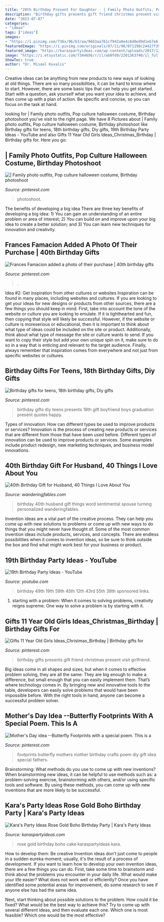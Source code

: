 ```yaml
---
title: "20th Birthday Present For Daughter - | Family Photo Outfits, Pop Culture Halloween Costume, Birthday Photoshoot"
description: "Birthday gifts presents gift friend christmas present visit girlfriend"
date: "2023-07-07"
categories:
- "ideas"
tags: ["ideas"]
images:
- "https://i.pinimg.com/736x/96/63/aa/9663aa761cf942a0e4c8d0ed9d1eb7e6--butterfly-footprints-mothers-day-ideas.jpg"
featuredImage: "https://i.pinimg.com/originals/07/11/98/071198c24427f39ad4b9d6fe7bdf52bb.jpg"
featured_image: "https://karaspartyideas.com/wp-content/uploads/2017/12/Rose-Gold-Boho-Birthday-Party-via-Karas-Party-Ideas-KarasPartyIdeas.com2_.jpg"
image: "https://i.etsystatic.com/7344656/r/il/ab0fd9/2201363740/il_fullxfull.2201363740_nbvu.jpg"
ShowToc: true
author: "Dr. Misael Kuvalis"
---
```



Creative ideas can be anything from new products to new ways of looking at old things. There are so many possibilities, it can be hard to know where to start. However, there are some basic tips that can help you get started. Start with a question, ask yourself what you want your idea to achieve, and then come up with a plan of action. Be specific and concise, so you can focus on the task at hand.

	

		
looking for | Family photo outfits, Pop culture halloween costume, Birthday photoshoot you've visit to the right page. We have 8 Pictures about | Family photo outfits, Pop culture halloween costume, Birthday photoshoot like Birthday gifts for teens, 18th birthday gifts, Diy gifts, 19th Birthday Party Ideas - YouTube and also Gifts 11 Year Old Girls Ideas_Christmas_Birthday | Birthday gifts for. Here you go:
		
    
## | Family Photo Outfits, Pop Culture Halloween Costume, Birthday Photoshoot

<img loading=lazy src="https://i.pinimg.com/originals/74/ae/92/74ae920e1f893f28d3deb22c0b083061.jpg" onerror="this.onerror=null;this.src='https://tse4.mm.bing.net/th?id=OIP.YyvZVCC51di51P2MciG-qAHaLG&amp;pid=15.1';" alt="| Family photo outfits, Pop culture halloween costume, Birthday photoshoot">

_Source: pinterest.com_

>photoshoot. 

	

The benefits of developing a big idea
There are three key benefits of developing a big idea: 1) You can gain an understanding of an entire problem or area of interest; 2) You can build on and improve upon your big idea to create a better solution; and 3) You can learn new techniques for innovation and creativity.

    
## Frances Famacion Added A Photo Of Their Purchase | 40th Birthday Gifts

<img loading=lazy src="https://i.pinimg.com/736x/c5/99/51/c599519870a1672e033d703766f45950.jpg" onerror="this.onerror=null;this.src='https://tse1.mm.bing.net/th?id=OIP.UPBfHz96hDWTiEbQd82lJgHaHa&amp;pid=15.1';" alt="Frances Famacion added a photo of their purchase | 40th birthday gifts">

_Source: pinterest.com_

>. 

	

Idea #2: Get inspiration from other cultures or websites
Inspiration can be found in many places, including websites and cultures. If you are looking to get your ideas for new designs or products from other sources, there are a few things you should keep in mind. First, take into account the tone of the website or culture you are looking to emulate. If it is lighthearted and fun, then copying that style will likely be successful. However, if the website or culture is moreserious or educational, then it is important to think about what type of ideas could be included on the site or product. Additionally, think about what type of message the site or culture wants to send. If you want to copy their style but add your own unique spin on it, make sure to do so in a way that is enticing and relevant to the target audience. Finally, always remember that inspiration comes from everywhere and not just from specific websites or cultures.

    
## Birthday Gifts For Teens, 18th Birthday Gifts, Diy Gifts

<img loading=lazy src="https://i.pinimg.com/originals/07/11/98/071198c24427f39ad4b9d6fe7bdf52bb.jpg" onerror="this.onerror=null;this.src='https://tse3.mm.bing.net/th?id=OIP.SEMMeaaL8sUVodXZWBlG3AHaJ4&amp;pid=15.1';" alt="Birthday gifts for teens, 18th birthday gifts, Diy gifts">

_Source: pinterest.com_

>birthday gifts diy teens presents 18th gift boyfriend boys graduation present quotes happy. 

	

Types of innovation: How can different types be used to improve products or services?
Innovation is the process of creating new products or services that are different from those that have been used before. Different types of innovation can be used to improve products or services. Some examples include product redesign, new marketing techniques, and business model innovations.

    
## 40th Birthday Gift For Husband, 40 Things I Love About You

<img loading=lazy src="https://i.etsystatic.com/7344656/r/il/ab0fd9/2201363740/il_fullxfull.2201363740_nbvu.jpg" onerror="this.onerror=null;this.src='https://tse2.mm.bing.net/th?id=OIP.vqCc91rwDfcV0LtO8-U7DwHaJQ&amp;pid=15.1';" alt="40th Birthday Gift for Husband, 40 Things I Love About You">

_Source: wanderingfables.com_

>birthday 40th husband gift things word sentimental spouse turning personalized wanderingfables. 

	

Invention ideas are a vital part of the creative process. They can help you come up with new solutions to problems or come up with new ways to do things that you might never have thought of. Some of the most common invention ideas include products, services, and concepts. There are endless possibilities when it comes to invention ideas, so be sure to think outside the box and find what might work best for your business or product.

    
## 19th Birthday Party Ideas - YouTube

<img loading=lazy src="https://i.ytimg.com/vi/WNzNuPVBf-g/hqdefault.jpg" onerror="this.onerror=null;this.src='https://tse1.mm.bing.net/th?id=OIP.iyJDGiHOTh0JumJzk68T-QHaFj&amp;pid=15.1';" alt="19th Birthday Party Ideas - YouTube">

_Source: youtube.com_

>birthday 49th 19th 59th 45th 12th 43rd 55th 38th sponsored links. 

	

1. starting with a problem: When it comes to solving problems, creativity reigns supreme. One way to solve a problem is by starting with it.

    
## Gifts 11 Year Old Girls Ideas_Christmas_Birthday | Birthday Gifts For

<img loading=lazy src="https://i.pinimg.com/736x/02/32/35/023235d0135f8e3b03137254dcecfc02.jpg" onerror="this.onerror=null;this.src='https://tse4.mm.bing.net/th?id=OIP.GbK2MgcDNp4vlTxCkkE9DwHaPG&amp;pid=15.1';" alt="Gifts 11 Year Old Girls Ideas_Christmas_Birthday | Birthday gifts for">

_Source: pinterest.com_

>birthday gifts presents gift friend christmas present visit girlfriend. 

	

Big ideas come in all shapes and sizes, but when it comes to effective problem solving, they are all the same: They are big enough to make a difference, but small enough that you can easily implement them. That’s where technology comes in. By bringing new and innovative tools to the table, developers can easily solve problems that would have been impossible before. With the right tools in hand, anyone can become a successful problem solver.

    
## Mother&#039;s Day Idea --Butterfly Footprints With A Special Poem. This Is A

<img loading=lazy src="https://i.pinimg.com/736x/96/63/aa/9663aa761cf942a0e4c8d0ed9d1eb7e6--butterfly-footprints-mothers-day-ideas.jpg" onerror="this.onerror=null;this.src='https://tse2.mm.bing.net/th?id=OIP.8hNw01vS70tY7ADU453inwHaJ3&amp;pid=15.1';" alt="Mother&#039;s Day idea --Butterfly Footprints with a special poem. This is a">

_Source: pinterest.com_

>footprints butterfly mothers mother birthday crafts poem diy gift idea special fathers. 

	

Brainstorming: What methods do you use to come up with new inventions?
When brainstorming new ideas, it can be helpful to use methods such as: a problem-solving exercise, brainstorming with others, and/or using specific tools and software. By using these methods, you can come up with new inventions that are more likely to be successful.

    
## Kara&#039;s Party Ideas Rose Gold Boho Birthday Party | Kara&#039;s Party Ideas

<img loading=lazy src="https://karaspartyideas.com/wp-content/uploads/2017/12/Rose-Gold-Boho-Birthday-Party-via-Karas-Party-Ideas-KarasPartyIdeas.com2_.jpg" onerror="this.onerror=null;this.src='https://tse2.mm.bing.net/th?id=OIP.nOcLwbyHtcUm6HF2X35pcgHaLH&amp;pid=15.1';" alt="Kara&#039;s Party Ideas Rose Gold Boho Birthday Party | Kara&#039;s Party Ideas">

_Source: karaspartyideas.com_

>rose gold birthday boho cake karaspartyideas kara. 

	

How to develop them: Be creative
Invention ideas don't just come to people in a sudden eureka moment; usually, it's the result of a process of development. If you want to learn how to develop your own invention ideas, there are a few things you can do. 
First, take some time to brainstorm and think about the problems you encounter in your daily life. What would make your life easier? What does not work well or efficiently? Once you have identified some potential areas for improvement, do some research to see if anyone else has had the same idea. 

Next, start thinking about possible solutions to the problem. How could it be fixed? What would be the best way to achieve this? Try to come up with several different ideas, and then evaluate each one. Which one is most feasible? Which one would be the most effective?

